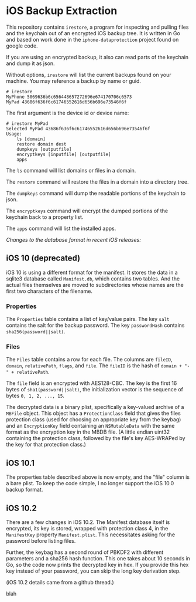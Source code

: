 # iOS Backup Extraction

This repository contains `irestore`, a program for inspecting and pulling files and the keychain out of an encrypted iOS backup tree. It is written in Go and based on work done in the `iphone-dataprotection` project found on google code. 

If you are using an encrypted backup, it also can read parts of the keychain and dump it as json. 

Without options, `irestore` will list the current backups found on your machine. You may reference a backup by name or guid.

```shell
# irestore
MyPhone 5069636b6c656448657272696e674170706c6573
MyPad 43686f636f6c61746552616d656b696e73546f6f
```

The first argument is the device id or device name:

```shell
# irestore MyPad
Selected MyPad 43686f636f6c61746552616d656b696e73546f6f
Usage:
    ls [domain]
    restore domain dest
    dumpkeys [outputfile]
    encryptkeys [inputfile] [outputfile]
    apps
```

The `ls` command will list domains or files in a domain.

The `restore` command will restore the files in a domain into a directory tree.

The `dumpkeys` command will dump the readable portions of the keychain to json.

The `encryptkeys` command will encrypt the dumped portions of the keychain back to a property list.

The `apps` command will list the installed apps.

_Changes to the database format in recent iOS releases:_

## iOS 10 (deprecated)

iOS 10 is using a different format for the manifest. It stores the data in a sqlite3 database called `Manifest.db`, which contains two tables. And the actual files themselves are moved to subdirectories whose names are the first two characters of the filename.

### Properties

The `Properties` table contains a list of key/value pairs.  The key `salt` contains the salt for the backup password. 
The key `passwordHash` contains `sha256(password||salt)`.

### Files

The `Files` table contains a row for each file. The columns are `fileID`, `domain`, `relativePath`, `flags`, and `file`.  The `fileID` is the hash of `domain + "-" + relativePath`. 

The `file` field is an encrypted with AES128-CBC.  The key is the first 16 bytes of `sha1(password||salt)`, the initialization vector is the sequence of bytes `0, 1, 2, ..., 15`. 

The decrypted data is a binary plist, specifically a key-valued archive of a `MBFile` object.  This object has a `ProtectionClass` field that gives the files protection class (used for choosing an appropriate key from the keybag) and an `EncryptionKey` field containing an `NSMutableData` with the same format as the encryption key in the MBDB file. (A little endian uint32 containing the protection class, followed by the file's key AES-WRAPed by the key for that protection class.)

## iOS 10.1

The properties table described above is now empty, and the "file" column is a bare plist. To keep the code simple, I no longer support the iOS 10.0 
backup format.


## iOS 10.2

There are a few changes in iOS 10.2.  The Manifest database itself is encrypted, its key is stored, wrapped with protection class 4, in the `ManifestKey` property `Manifest.plist`. This necessitates asking for the password before listing files.

Further, the keybag has a second round of PBKDF2 with different parameters and a sha256 hash function. This one takes about 10 seconds in Go, so the code now prints the decrypted key in hex. If you provide this hex key instead of your password, you can skip the long key derivation step.

(iOS 10.2 details came from a github thread.)

blah

